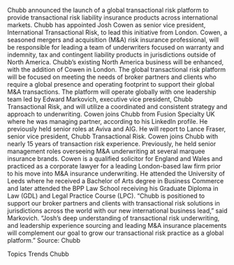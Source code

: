 Chubb announced the launch of a global transactional risk platform to provide transactional risk liability insurance products across international markets.
Chubb has appointed Josh Cowen as senior vice president, International Transactional Risk, to lead this initiative from London. Cowen, a seasoned mergers and acquisition (M&A) risk insurance professional, will be responsible for leading a team of underwriters focused on warranty and indemnity, tax and contingent liability products in jurisdictions outside of North America.
Chubb’s existing North America business will be enhanced, with the addition of Cowen in London. The global transactional risk platform will be focused on meeting the needs of broker partners and clients who require a global presence and operating footprint to support their global M&A transactions. The platform will operate globally with one leadership team led by Edward Markovich, executive vice president, Chubb Transactional Risk, and will utilize a coordinated and consistent strategy and approach to underwriting.
Cowen joins Chubb from Fusion Specialty UK where he was managing partner, according to his LinkedIn profile. He previously held senior roles at Aviva and AIG.
He will report to Lance Fraser, senior vice president, Chubb Transactional Risk. Cowen joins Chubb with nearly 15 years of transaction risk experience. Previously, he held senior management roles overseeing M&A underwriting at several marquee insurance brands.
Cowen is a qualified solicitor for England and Wales and practiced as a corporate lawyer for a leading London-based law firm prior to his move into M&A insurance underwriting.  He attended the University of Leeds where he received a Bachelor of Arts degree in Business Commerce and later attended the BPP Law School receiving his Graduate Diploma in Law (GDL) and Legal Practice Course (LPC).
“Chubb is positioned to support our broker partners and clients with transactional risk solutions in jurisdictions across the world with our new international business lead,” said Markovich. “Josh’s deep understanding of transactional risk underwriting, and leadership experience sourcing and leading M&A insurance placements will complement our goal to grow our transactional risk practice as a global platform.”
Source: Chubb

Topics
Trends
Chubb
